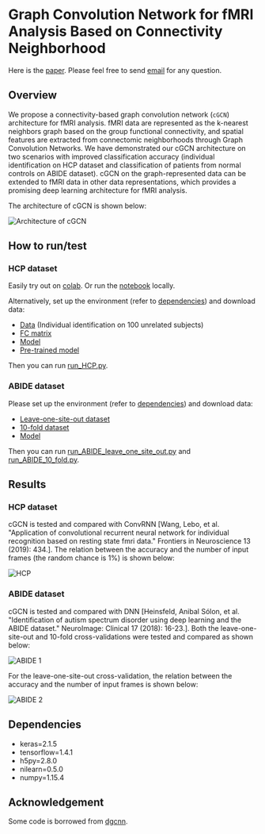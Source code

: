 # Graph Convolution Network for fMRI Analysis Based on Connectivity Neighborhood
Here is the [paper](https://www.mitpressjournals.org/doi/pdf/10.1162/netn_a_00171). Please feel free to send [email](mailto:lebo.wang@email.ucr.edu) for any question.


## Overview
We propose a connectivity-based graph convolution network (`cGCN`) architecture for fMRI analysis. fMRI data are represented as the k-nearest neighbors graph based on the group functional connectivity, and spatial features are extracted from connectomic neighborhoods through Graph Convolution Networks. We have demonstrated our cGCN architecture on two scenarios with improved classification accuracy (individual identification on HCP dataset and classification of patients from normal controls on ABIDE dataset). cGCN on the graph-represented data can be extended to fMRI data in other data representations, which provides a promising deep learning architecture for fMRI analysis.

The architecture of cGCN is shown below:

![Architecture of cGCN](https://github.com/Lebo-Wang/cGCN_fMRI/blob/master/fig/Figure1.JPG)

## How to run/test
### HCP dataset

Easily try out on [colab](https://colab.research.google.com/drive/1qTRZaAa4FO4xckKK_dKRuFfVhPZGSzIS?usp=sharing). Or run the [notebook](https://github.com/Lebo-Wang/cGCN_fMRI/blob/master/demo.ipynb) locally. 

Alternatively, set up the environment (refer to [dependencies](#dependencies)) and download data:

- [Data](https://drive.google.com/file/d/1l029ZuOIUY5gehBZCAyHaJqMNuxRHTFc/view?usp=sharing) (Individual identification on 100 unrelated subjects)
- [FC matrix](https://drive.google.com/file/d/1WP4_9bps-NbX6GNBnhFu8itV3y1jriJL/view?usp=sharing)
- [Model](https://github.com/Lebo-Wang/cGCN_fMRI/blob/master/model.py)
- [Pre-trained model](https://drive.google.com/file/d/1KePCfQOt1hk6TfL98Y4qnsFvdTSYPijh/view?usp=sharing)

Then you can run [run_HCP.py](https://github.com/Lebo-Wang/cGCN_fMRI/blob/master/run_HCP.py).

### ABIDE dataset

Please set up the environment (refer to [dependencies](#dependencies)) and download data:

- [Leave-one-site-out dataset](https://drive.google.com/file/d/1xer4TMU1fqbwDO2wBOGrnIFuQ4v4Y3-o/view?usp=sharing)
- [10-fold dataset](https://drive.google.com/file/d/1RhMRzDRT2vAkXDiW4t55Wbt8XRi6f9_x/view?usp=sharing)
- [Model](https://github.com/Lebo-Wang/cGCN_fMRI/blob/master/ABIDE/model.py)

Then you can run [run_ABIDE_leave_one_site_out.py](https://github.com/Lebo-Wang/cGCN_fMRI/blob/master/ABIDE/run_ABIDE_leave_one_site_out.py) and [run_ABIDE_10_fold.py](https://github.com/Lebo-Wang/cGCN_fMRI/blob/master/ABIDE/run_ABIDE_10_fold.py).


## Results

### HCP dataset

cGCN is tested and compared with ConvRNN [Wang, Lebo, et al. "Application of convolutional recurrent neural network for individual recognition based on resting state fmri data." Frontiers in Neuroscience 13 (2019): 434.]. The relation between the accuracy and the number of input frames (the random chance is 1%) is shown below:

![HCP](https://github.com/Lebo-Wang/cGCN_fMRI/blob/master/fig/Figure2.JPG)

### ABIDE dataset

cGCN is tested and compared with DNN [Heinsfeld, Anibal Sólon, et al. "Identification of autism spectrum disorder using deep learning and the ABIDE dataset." NeuroImage: Clinical 17 (2018): 16-23.]. Both the leave-one-site-out and 10-fold cross-validations were tested and compared as shown below:

![ABIDE 1](https://github.com/Lebo-Wang/cGCN_fMRI/blob/master/fig/Figure3.jpg)

For the leave-one-site-out cross-validation, the relation between the accuracy and the number of input frames is shown below:

![ABIDE 2](https://github.com/Lebo-Wang/cGCN_fMRI/blob/master/fig/Figure4.jpg)

## Dependencies

- keras=2.1.5
- tensorflow=1.4.1
- h5py=2.8.0
- nilearn=0.5.0
- numpy=1.15.4

## Acknowledgement
Some code is borrowed from [dgcnn](
https://github.com/WangYueFt/dgcnn/blob/master/tensorflow/utils/tf_util.py).
